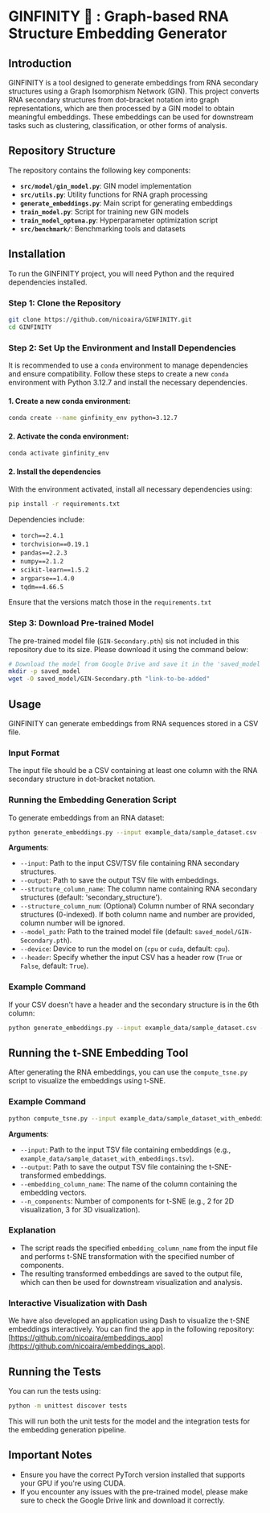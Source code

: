 # GINFINITY 🚀 : Graph-based RNA Structure Embedding Generator

## Introduction
GINFINITY is a tool designed to generate embeddings from RNA secondary structures using a Graph Isomorphism Network (GIN). This project converts RNA secondary structures from dot-bracket notation into graph representations, which are then processed by a GIN model to obtain meaningful embeddings. These embeddings can be used for downstream tasks such as clustering, classification, or other forms of analysis.

## Repository Structure
The repository contains the following key components:

- **`src/model/gin_model.py`**: GIN model implementation
- **`src/utils.py`**: Utility functions for RNA graph processing
- **`generate_embeddings.py`**: Main script for generating embeddings
- **`train_model.py`**: Script for training new GIN models
- **`train_model_optuna.py`**: Hyperparameter optimization script
- **`src/benchmark/`**: Benchmarking tools and datasets

## Installation
To run the GINFINITY project, you will need Python and the required dependencies installed.

### Step 1: Clone the Repository
```sh
git clone https://github.com/nicoaira/GINFINITY.git
cd GINFINITY
```

### Step 2: Set Up the Environment and Install Dependencies

It is recommended to use a ```conda``` environment to manage dependencies and ensure compatibility. Follow these steps to create a new ```conda``` environment with Python 3.12.7 and install the necessary dependencies.

#### 1. Create a new conda environment:

```sh
conda create --name ginfinity_env python=3.12.7
```
#### 2. Activate the conda environment:

```sh
conda activate ginfinity_env
```

#### 2. Install the dependencies
With the environment activated, install all necessary dependencies using:

```sh
pip install -r requirements.txt
```

Dependencies include:
- `torch==2.4.1`
- `torchvision==0.19.1`
- `pandas==2.2.3`
- `numpy==2.1.2`
- `scikit-learn==1.5.2`
- `argparse==1.4.0`
- `tqdm==4.66.5`

Ensure that the versions match those in the `requirements.txt` 

### Step 3: Download Pre-trained Model
The pre-trained model file (`GIN-Secondary.pth`) sis not included in this repository due to its size. Please download it using the command below:

```sh
# Download the model from Google Drive and save it in the 'saved_model' directory
mkdir -p saved_model
wget -O saved_model/GIN-Secondary.pth "link-to-be-added"
```

## Usage
GINFINITY can generate embeddings from RNA sequences stored in a CSV file.

### Input Format
The input file should be a CSV containing at least one column with the RNA secondary structure in dot-bracket notation.

### Running the Embedding Generation Script
To generate embeddings from an RNA dataset:

```sh
python generate_embeddings.py --input example_data/sample_dataset.csv --output example_data/sample_dataset_with_embeddings.tsv
```

**Arguments**:
- `--input`: Path to the input CSV/TSV file containing RNA secondary structures.
- `--output`: Path to save the output TSV file with embeddings.
- `--structure_column_name`: The column name containing RNA secondary structures (default: 'secondary_structure').
- `--structure_column_num`: (Optional) Column number of RNA secondary structures (0-indexed). If both column name and number are provided, column number will be ignored.
- `--model_path`: Path to the trained model file (default: `saved_model/GIN-Secondary.pth`).
- `--device`: Device to run the model on (`cpu` or `cuda`, default: `cpu`).
- `--header`: Specify whether the input CSV has a header row (`True` or `False`, default: `True`).

### Example Command
If your CSV doesn't have a header and the secondary structure is in the 6th column:

```sh
python generate_embeddings.py --input example_data/sample_dataset.csv --output example_data/sample_dataset_with_embeddings.tsv --structure_column_num 6 --header False --device cuda
```

## Running the t-SNE Embedding Tool
After generating the RNA embeddings, you can use the `compute_tsne.py` script to visualize the embeddings using t-SNE.

### Example Command
```sh
python compute_tsne.py --input example_data/sample_dataset_with_embeddings.tsv --output example_data/sample_dataset_with_tsne.tsv --embedding_column_name embedding_vector --n_components 3
```

**Arguments**:
- `--input`: Path to the input TSV file containing embeddings (e.g., `example_data/sample_dataset_with_embeddings.tsv`).
- `--output`: Path to save the output TSV file containing the t-SNE-transformed embeddings.
- `--embedding_column_name`: The name of the column containing the embedding vectors.
- `--n_components`: Number of components for t-SNE (e.g., 2 for 2D visualization, 3 for 3D visualization).

### Explanation
- The script reads the specified `embedding_column_name` from the input file and performs t-SNE transformation with the specified number of components.
- The resulting transformed embeddings are saved to the output file, which can then be used for downstream visualization and analysis.

### Interactive Visualization with Dash
We have also developed an application using Dash to visualize the t-SNE embeddings interactively. You can find the app in the following repository: [https://github.com/nicoaira/embeddings_app](https://github.com/nicoaira/embeddings_app).

## Running the Tests
You can run the tests using:

```sh
python -m unittest discover tests
```

This will run both the unit tests for the model and the integration tests for the embedding generation pipeline.

## Important Notes
- Ensure you have the correct PyTorch version installed that supports your GPU if you're using CUDA.
- If you encounter any issues with the pre-trained model, please make sure to check the Google Drive link and download it correctly.
